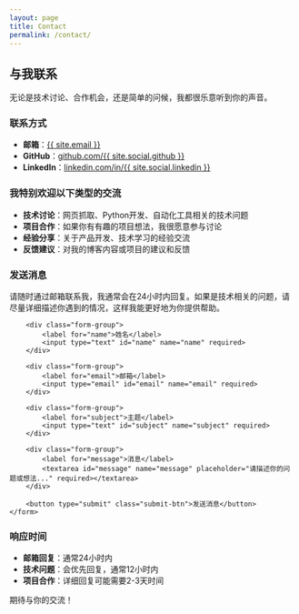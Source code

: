 ```yaml
---
layout: page
title: Contact
permalink: /contact/
---
```


<div class="contact-content">

<h2>与我联系</h2>

<p>无论是技术讨论、合作机会，还是简单的问候，我都很乐意听到你的声音。</p>

<h3>联系方式</h3>

<ul>
<li><strong>邮箱</strong>：<a href="mailto:{{ site.email }}">{{ site.email }}</a></li>
<li><strong>GitHub</strong>：<a href="https://github.com/{{ site.social.github }}">github.com/{{ site.social.github }}</a></li>
<li><strong>LinkedIn</strong>：<a href="https://linkedin.com/in/{{ site.social.linkedin }}">linkedin.com/in/{{ site.social.linkedin }}</a></li>
</ul>

<h3>我特别欢迎以下类型的交流</h3>

<ul>
<li><strong>技术讨论</strong>：网页抓取、Python开发、自动化工具相关的技术问题</li>
<li><strong>项目合作</strong>：如果你有有趣的项目想法，我很愿意参与讨论</li>
<li><strong>经验分享</strong>：关于产品开发、技术学习的经验交流</li>
<li><strong>反馈建议</strong>：对我的博客内容或项目的建议和反馈</li>
</ul>

<h3>发送消息</h3>

<p>请随时通过邮箱联系我，我通常会在24小时内回复。如果是技术相关的问题，请尽量详细描述你遇到的情况，这样我能更好地为你提供帮助。</p>

<div class="contact-form">
    <form name="contact" method="POST" data-netlify="true" netlify-honeypot="bot-field">
        <input type="hidden" name="form-name" value="contact" />
        <input type="hidden" name="bot-field" />
        
        <div class="form-group">
            <label for="name">姓名</label>
            <input type="text" id="name" name="name" required>
        </div>
        
        <div class="form-group">
            <label for="email">邮箱</label>
            <input type="email" id="email" name="email" required>
        </div>
        
        <div class="form-group">
            <label for="subject">主题</label>
            <input type="text" id="subject" name="subject" required>
        </div>
        
        <div class="form-group">
            <label for="message">消息</label>
            <textarea id="message" name="message" placeholder="请描述你的问题或想法..." required></textarea>
        </div>
        
        <button type="submit" class="submit-btn">发送消息</button>
    </form>
</div>

### 响应时间

- **邮箱回复**：通常24小时内
- **技术问题**：会优先回复，通常12小时内
- **项目合作**：详细回复可能需要2-3天时间

期待与你的交流！

</div>